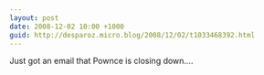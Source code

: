 ```yaml
---
layout: post
date: 2008-12-02 10:00 +1000
guid: http://desparoz.micro.blog/2008/12/02/t1033468392.html
---
```

Just got an email that Pownce is closing down....
